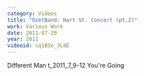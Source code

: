 ```yaml
---
category: Videos
title: "OzetBand: Hart St. Concert (pt.2)"
work: Various Work
date: 2011-07-20
year: 2011
videoid: cq1B5o_3L8E
---
```


Different Man
t_2011_7_9-12
You're Going
